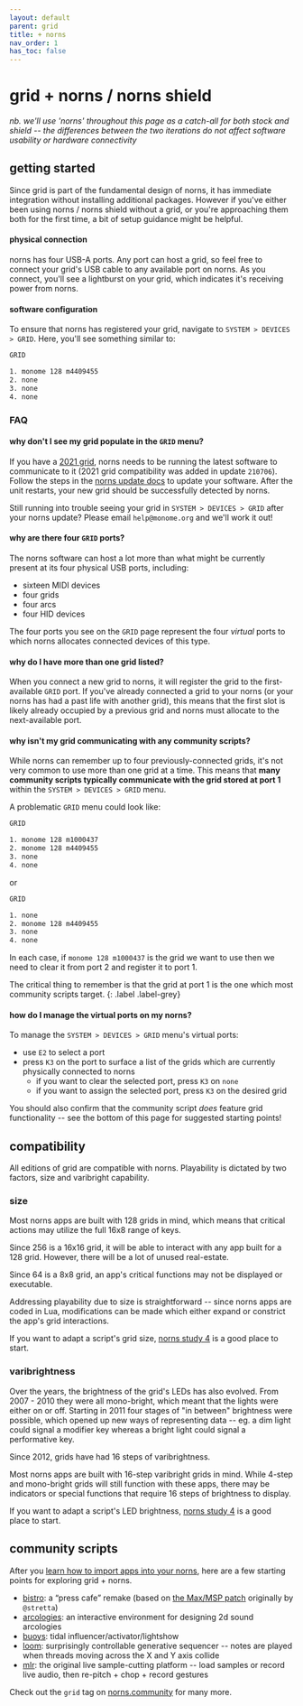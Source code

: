 ```yaml
---
layout: default
parent: grid
title: + norns
nav_order: 1
has_toc: false
---
```


# grid + norns / norns shield

*nb. we'll use 'norns' throughout this page as a catch-all for both stock and shield -- the differences between the two iterations do not affect software usability or hardware connectivity*

## getting started

Since grid is part of the fundamental design of norns, it has immediate integration without installing additional packages. However if you've either been using norns / norns shield without a grid, or you're approaching them both for the first time, a bit of setup guidance might be helpful.

#### physical connection

norns has four USB-A ports. Any port can host a grid, so feel free to connect your grid's USB cable to any available port on norns. As you connect, you'll see a lightburst on your grid, which indicates it's receiving power from norns.

#### software configuration

To ensure that norns has registered your grid, navigate to `SYSTEM > DEVICES > GRID`. Here, you'll see something similar to:

```bash
GRID

1. monome 128 m4409455
2. none
3. none
4. none
```

### FAQ

#### why don't I see my grid populate in the `GRID` menu?

If you have a [2021 grid](/docs/grid/editions), norns needs to be running the latest software to communicate to it (2021 grid compatibility was added in update `210706`). Follow the steps in the [norns update docs](/docs/norns/wifi-files/#update) to update your software. After the unit restarts, your new grid should be successfully detected by norns.

Still running into trouble seeing your grid in `SYSTEM > DEVICES > GRID` after your norns update? Please email `help@monome.org` and we'll work it out!

#### why are there four `GRID` ports?

The norns software can host a lot more than what might be currently present at its four physical USB ports, including:

- sixteen MIDI devices
- four grids
- four arcs
- four HID devices

The four ports you see on the `GRID` page represent the four *virtual* ports to which norns allocates connected devices of this type.

#### why do I have more than one grid listed?

When you connect a new grid to norns, it will register the grid to the first-available `GRID` port. If you've already connected a grid to your norns (or your norns has had a past life with another grid), this means that the first slot is likely already occupied by a previous grid and norns must allocate to the next-available port.

#### why isn't my grid communicating with any community scripts?

While norns can remember up to four previously-connected grids, it's not very common to use more than one grid at a time. This means that **many community scripts typically communicate with the grid stored at port 1** within the `SYSTEM > DEVICES > GRID` menu.

A problematic `GRID` menu could look like:

```bash
GRID

1. monome 128 m1000437
2. monome 128 m4409455
3. none
4. none
```

or

```bash
GRID

1. none
2. monome 128 m4409455
3. none
4. none
```

In each case, if `monome 128 m1000437` is the grid we want to use then we need to clear it from port 2 and register it to port 1.

The critical thing to remember is that the grid at port 1 is the one which most community scripts target.
{: .label .label-grey}

#### how do I manage the virtual ports on my norns?

To manage the `SYSTEM > DEVICES > GRID` menu's virtual ports:

- use `E2` to select a port
- press `K3` on the port to surface a list of the grids which are currently physically connected to norns
  - if you want to clear the selected port, press `K3` on `none`
  - if you want to assign the selected port, press `K3` on the desired grid

You should also confirm that the community script *does* feature grid functionality -- see the bottom of this page for suggested starting points!

## compatibility

All editions of grid are compatible with norns. Playability is dictated by two factors, size and varibright capability.

### size

Most norns apps are built with 128 grids in mind, which means that critical actions may utilize the full 16x8 range of keys.

Since 256 is a 16x16 grid, it will be able to interact with any app built for a 128 grid. However, there will be a lot of unused real-estate.

Since 64 is a 8x8 grid, an app's critical functions may not be displayed or executable.

Addressing playability due to size is straightforward -- since norns apps are coded in Lua, modifications can be made which either expand or constrict the app's grid interactions.

If you want to adapt a script's grid size, [norns study 4](/docs/norns/study-4) is a good place to start.

### varibrightness

Over the years, the brightness of the grid's LEDs has also evolved. From 2007 - 2010 they were all mono-bright, which meant that the lights were either on or off. Starting in 2011 four stages of "in between" brightness were possible, which opened up new ways of representing data -- eg. a dim light could signal a modifier key whereas a bright light could signal a performative key.

Since 2012, grids have had 16 steps of varibrightness.

Most norns apps are built with 16-step varibright grids in mind. While 4-step and mono-bright grids will still function with these apps, there may be indicators or special functions that require 16 steps of brightness to display.

If you want to adapt a script's LED brightness, [norns study 4](/docs/norns/study-4) is a good place to start.

## community scripts

After you [learn how to import apps into your norns](/docs/norns/maiden), here are a few starting points for exploring grid + norns.

- [bistro](https://llllllll.co/t/bistro/45349): a “press cafe” remake (based on [the Max/MSP patch](https://www.youtube.com/watch?v=kj7YScVp_a8) originally by `@stretta`)
- [arcologies](https://llllllll.co/t/arcologies/35752): an interactive environment for designing 2d sound arcologies
- [buoys](https://llllllll.co/t/buoys-v1-2-0/37639): tidal influencer/activator/lightshow
- [loom](https://llllllll.co/t/loom/21091): surprisingly controllable generative sequencer -- notes are played when threads moving across the X and Y axis collide
- [mlr](https://llllllll.co/t/mlr-norns/21145): the original live sample-cutting platform -- load samples or record live audio, then re-pitch + chop + record gestures

Check out the `grid` tag on [norns.community](https://norns.community/t/grid) for many more.